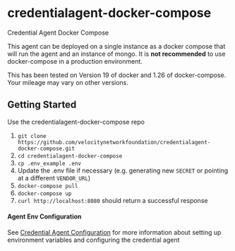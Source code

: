 # credentialagent-docker-compose
Credential Agent Docker Compose

This agent can be deployed on a single instance as a docker compose that will run the agent and an instance of mongo.
It is **not recommended** to use docker-compose in a production environment.

This has been tested on Version 19 of docker and 1.26 of docker-compose. Your mileage may vary on other versions.

## Getting Started

Use the credentialagent-docker-compose repo 
1. `git clone https://github.com/velocitynetworkfoundation/credentialagent-docker-compose.git`
1. `cd credentialagent-docker-compose`
1. `cp .env_example .env`
1. Update the .env file if necessary (e.g. generating new `SECRET` or pointing at a different `VENDOR_URL`)
1. `docker-compose pull`
1. `docker-compose up`
1. `curl http://localhost:8080` should return a successful response


#### Agent Env Configuration

See [Credential Agent Configuration](https://www.velocitynetwork.foundation/main/operators-guide-credential-agents#agent-server-configuration)
for more information about setting up environment variables and configuring the credential agent